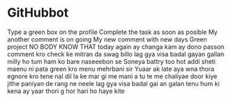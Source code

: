 # GitHubbot
Type a green box on the profile 
Complete the task as soon as posible
My another comment is on going
My new comment with new days
Green project 
NO BODY KNOW THAT
today again
ay changa kam ay dono passon comment kro
check ke mitran da swag billo 
lag gya visa badal gayan gallan 
milly ho tum ham ko bare naseeebon se 
Soneya battry too hot addi sheti
maenu ni pata green kro menu 
mehrbani sir
Yuaar ak late aya wna thora egnore kro 
tene nal dil la ke mar gi me mani a
tu te me chaliyae door kiye jithe paniyan de rang ne neele
lag gya visa badal gai an galan tenu hum ki kena ay
yaar thori g hor hari ho haye kite
